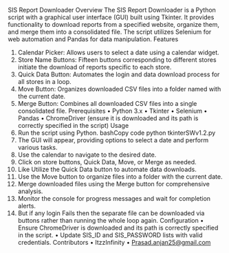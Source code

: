 SIS Report Downloader
Overview
The SIS Report Downloader is a Python script with a graphical user interface (GUI) built using Tkinter. It provides functionality to download reports from a specified website, organize them, and merge them into a consolidated file. The script utilizes Selenium for web automation and Pandas for data manipulation.
Features
1.	Calendar Picker: Allows users to select a date using a calendar widget.
2.	Store Name Buttons: Fifteen buttons corresponding to different stores initiate the download of reports specific to each store.
3.	Quick Data Button: Automates the login and data download process for all stores in a loop.
4.	Move Button: Organizes downloaded CSV files into a folder named with the current date.
5.	Merge Button: Combines all downloaded CSV files into a single consolidated file.
Prerequisites
•	Python 3.x
•	Tkinter
•	Selenium
•	Pandas
•	ChromeDriver (ensure it is downloaded and its path is correctly specified in the script)
Usage
1.	Run the script using Python.
bashCopy code
python tkinterSWv1.2.py
2.	The GUI will appear, providing options to select a date and perform various tasks.
3.	Use the calendar to navigate to the desired date.
4.	Click on store buttons, Quick Data, Move, or Merge as needed.
5.	Like Utilize the Quick Data button to automate data downloads.
6.	Use the Move button to organize files into a folder with the current date.
7.	Merge downloaded files using the Merge button for comprehensive analysis.
8.	Monitor the console for progress messages and wait for completion alerts.
9.	But if any login Fails then the separate file can be downloaded via <store name> buttons rather than running the whole loop again. 
Configuration
•	Ensure ChromeDriver is downloaded and its path is correctly specified in the script.
•	Update SIS_ID and SIS_PASSWORD lists with valid credentials.
Contributors
•	ItzzInfinity
•	Prasad.anjan25@gmail.com
